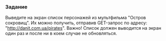 ### Задание

Выведите на экран список персонажей из мультфильма "Остров сокровищ". Их можно получить, отправив GET-запрос по адресу: "http://danit.com.ua/pirates". 
Важно! Список должен выводится на экран один раз и после ни в коем случае не обновляться.